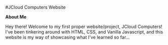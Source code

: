 #JCloud Computers Website

__**About Me**__

Hey there! Welcome to my first proper website/project, JCloud Computers! I've been tinkering around with HTML, CSS, and Vanilla Javascript, and this website is my way of showcasing what I've learned so far...
